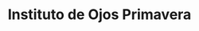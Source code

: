 ---
title: "Instituto de Ojos Primavera"
url: /san-borja/instituto-de-ojos-primavera/
shop: óptico
---